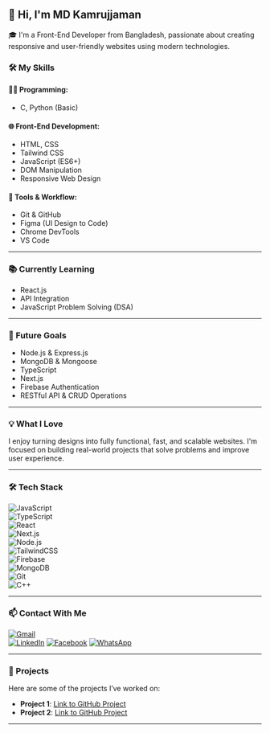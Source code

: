 ## 👋 Hi, I'm MD Kamrujjaman

🎓 I'm a Front-End Developer from Bangladesh, passionate about creating responsive and user-friendly websites using modern technologies.

### 🛠️ My Skills

#### 👨‍💻 Programming:
- C, Python (Basic)

#### 🌐 Front-End Development:
- HTML, CSS  
- Tailwind CSS  
- JavaScript (ES6+)  
- DOM Manipulation  
- Responsive Web Design

#### 🧩 Tools & Workflow:
- Git & GitHub  
- Figma (UI Design to Code)  
- Chrome DevTools  
- VS Code

---

### 📚 Currently Learning
- React.js  
- API Integration  
- JavaScript Problem Solving (DSA)

---

### 🎯 Future Goals
- Node.js & Express.js  
- MongoDB & Mongoose  
- TypeScript  
- Next.js  
- Firebase Authentication  
- RESTful API & CRUD Operations  

---

### 💡 What I Love
I enjoy turning designs into fully functional, fast, and scalable websites. I'm focused on building real-world projects that solve problems and improve user experience.

---

### 🛠️ Tech Stack

![JavaScript](https://img.shields.io/badge/-JavaScript-black?style=flat-square&logo=javascript)  
![TypeScript](https://img.shields.io/badge/-TypeScript-3178C6?style=flat-square&logo=typescript&logoColor=white)  
![React](https://img.shields.io/badge/-React-black?style=flat-square&logo=react)  
![Next.js](https://img.shields.io/badge/-Next.js-black?style=flat-square&logo=next.js)  
![Node.js](https://img.shields.io/badge/-Node.js-339933?style=flat-square&logo=nodedotjs&logoColor=white)  
![TailwindCSS](https://img.shields.io/badge/-TailwindCSS-06B6D4?style=flat-square&logo=tailwindcss&logoColor=white)  
![Firebase](https://img.shields.io/badge/-Firebase-FFCA28?style=flat-square&logo=firebase&logoColor=black)  
![MongoDB](https://img.shields.io/badge/-MongoDB-47A248?style=flat-square&logo=mongodb&logoColor=white)  
![Git](https://img.shields.io/badge/-Git-F05032?style=flat-square&logo=git&logoColor=white)  
![C++](https://img.shields.io/badge/-C++-00599C?style=flat-square&logo=cplusplus&logoColor=white)

---

### 📫 Contact With Me

[![Gmail](https://img.shields.io/badge/Gmail-D14836?style=flat-square&logo=gmail&logoColor=white)](mailto:kk.mdkudrot@gmail.com)  
[![LinkedIn](https://img.shields.io/badge/-LinkedIn-0077B5?style=flat-square&logo=linkedin&logoColor=white)](https://linkedin.com/in/[your-profile](https://www.linkedin.com/in/md-kamrujjaman-al-kudrot-b63217286/))  
[![Facebook](https://img.shields.io/badge/-Facebook-1877F2?style=flat-square&logo=facebook&logoColor=white)](https://facebook.com/[your-profile](https://www.facebook.com/md.kudrot.39545))  
[![WhatsApp](https://img.shields.io/badge/-WhatsApp-25D366?style=flat-square&logo=whatsapp&logoColor=white)](https://wa.me/01315984904)  

---

### 🔧 Projects

Here are some of the projects I’ve worked on:

- **Project 1**: [Link to GitHub Project](https://fitclub-responsive-tailwind-kudrot-u.netlify.app/)
- **Project 2**: [Link to GitHub Project](https://blinkit-created-by-kudrot.netlify.app/)

---




